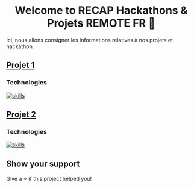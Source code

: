 <h1 align="center">Welcome to RECAP Hackathons & Projets REMOTE FR 👋</h1>

Ici, nous allons consigner les informations relatives à nos projets et hackathon.

## [Projet 1](./Projet1.md)

### Technologies

[![skills](https://skillicons.dev/icons?i=html,css,git,github,figma,php,js)](#)

## [Projet 2](./Projet2.md)

### Technologies

[![skills](https://skillicons.dev/icons?i=html,css,git,github,figma,php,js,react,symfony)](#)

## Show your support

Give a ⭐️ if this project helped you!
